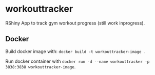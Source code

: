 # workouttracker
 
RShiny App to track gym workout progress (still work inprogress).


## Docker

Build docker image with: `docker build -t workouttracker-image .`

Run docker container with `docker run -d --name workouttracker -p 3838:3838 workouttracker-image`.
